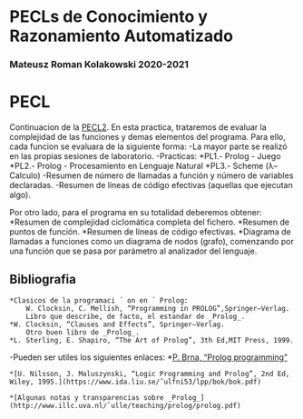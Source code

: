 # PECLs de Conocimiento y Razonamiento Automatizado 
### Mateusz Roman Kolakowski 2020-2021

# PECL
Continuacion de la [PECL2](https://github.com/Meusz/PdL_ANTLRv4_Pseudocode). En esta practica, trataremos de evaluar
la complejidad de las funciones y demas elementos del programa. Para ello, cada funcion se evaluara de la siguiente forma:
    -La mayor parte se realizó en las propias sesiones de laboratorio.
    -Practicas:
        *PL1.- Prolog - Juego
	*PL2.- Prolog - Procesamiento en Lenguaje Natural
	*PL3.- Scheme (λ–Calculo) 
    -Resumen de número de llamadas a función y número de variables declaradas.
    -Resumen de líneas de código efectivas (aquellas que ejecutan algo).

Por otro lado, para el programa en su totalidad deberemos obtener:
    *Resumen de complejidad ciclomática completa del fichero.
    *Resumen de puntos de función.
    *Resumen de líneas de código efectivas.
    *Diagrama de llamadas a funciones como un diagrama de nodos (grafo), comenzando por una función que se pasa por parámetro al analizador del lenguaje.
## Bibliografia

	*Clasicos de la programaci ´ on en ´ Prolog:
		W. Clocksin, C. Mellish, “Programming in PROLOG”,Springer–Verlag.
		Libro que describe, de facto, el estandar de _Prolog_.
	*W. Clocksin, “Clauses and Effects”, Springer–Verlag.
		Otro buen libro de _Prolog_.
	*L. Sterling, E. Shapiro, “The Art of Prolog”, 3th Ed,MIT Press, 1999.
-Pueden ser utiles los siguientes enlaces:
	*[P. Brna, “Prolog programming”](https://courses.cs.washington.edu/courses/cse341/03sp/brna.pdf)

	*[U. Nilsson, J. Maluszynski, “Logic Programming and Prolog”, 2nd Ed, Wiley, 1995.](https://www.ida.liu.se/˜ulfni53/lpp/bok/bok.pdf)

	*[Algunas notas y transparencias sobre _Prolog_](http://www.illc.uva.nl/˜ulle/teaching/prolog/prolog.pdf)
